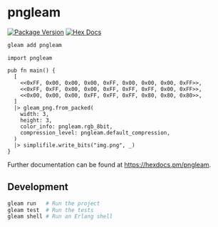 # pngleam

[![Package Version](https://img.shields.io/hexpm/v/pngleam)](https://hex.pm/packages/pngleam)
[![Hex Docs](https://img.shields.io/badge/hex-docs-ffaff3)](https://hexdocs.pm/pngleam/)

```sh
gleam add pngleam
```
```gleam
import pngleam

pub fn main() {
  [
    <<0xFF, 0x00, 0x00, 0x00, 0xFF, 0x00, 0x00, 0x00, 0xFF>>,
    <<0xFF, 0xFF, 0x00, 0x00, 0xFF, 0xFF, 0xFF, 0x00, 0xFF>>,
    <<0x00, 0x00, 0x00, 0xFF, 0xFF, 0xFF, 0x80, 0x80, 0x80>>,
  ]
  |> gleam_png.from_packed(
    width: 3,
    height: 3,
    color_info: pngleam.rgb_8bit,
    compression_level: pngleam.default_compression,
  )
  |> simplifile.write_bits("img.png", _)
}
```

Further documentation can be found at <https://hexdocs.pm/pngleam>.

## Development

```sh
gleam run   # Run the project
gleam test  # Run the tests
gleam shell # Run an Erlang shell
```
